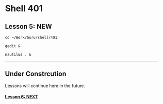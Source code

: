 # Shell 401
## Lesson 5: NEW

`cd ~/Work/Guru/shell/401`

`gedit &`

`nautilus . &`
___

## Under Constrcution
Lessons will continue here in the future.

#### [Lesson 6: NEXT](https://github.com/inkVerb/guru/blob/master/401-shell/Lesson-06.md)
